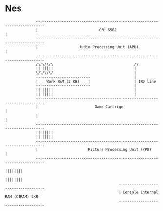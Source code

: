 # Nes

                  --------------------------------------------------------------------------        
                  |                            CPU 6502                                    |
                  --------------------------------------------------------------------------
                  |                   Audio Processing Unit (APU)                          |
                  --------------------------------------------------------------------------
                  /\/\/\/\                                     /\ 
                  ||||||||                                     |
                  \/\/\/\/                                     |
                  -------------------------                    |
                  |    Work RAM (2 KB)    |                    | IRQ line
                  -------------------------                    |
                  ||||||||                                     |
                  ||||||||                                     |
                  --------------------------------------------------------------------------        
                  |                          Game Cartrige                                 |
                  |                                                                        |
                  --------------------------------------------------------------------------
                  ||||||||
                  ||||||||
                  --------------------------------------------------------------------------        
                  |                       Picture Processing Unit (PPU)                    |
                  --------------------------------------------------------------------------
                                                                                    ||||||||
                                                                                    ||||||||
                                                        ------------------------------------
                                                        | Console Internal RAM (CIRAM) 2KB |
                                                        ------------------------------------
